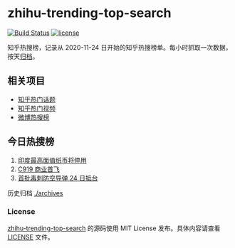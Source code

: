 # zhihu-trending-top-search

[![Build Status](https://github.com/justjavac/zhihu-trending-top-search/workflows/ci/badge.svg?branch=main)](https://github.com/justjavac/zhihu-trending-top-search/actions)
[![license](https://img.shields.io/github/license/justjavac/zhihu-trending-top-search)](https://github.com/justjavac/zhihu-trending-top-search/blob/main/LICENSE)

知乎热搜榜，记录从 2020-11-24 日开始的知乎热搜榜单。每小时抓取一次数据，按天[归档](./archives)。

## 相关项目

- [知乎热门话题](https://github.com/justjavac/zhihu-trending-hot-questions)
- [知乎热门视频](https://github.com/justjavac/zhihu-trending-hot-video)
- [微博热搜榜](https://github.com/justjavac/weibo-trending-hot-search)

## 今日热搜榜

<!-- BEGIN -->
<!-- 最后更新时间 Sun May 28 2023 13:06:21 GMT+0800 (China Standard Time) -->

1. [印度最高面值纸币将停用](https://www.zhihu.com/search?q=%E5%8D%B0%E5%BA%A6%E6%9C%80%E9%AB%98%E9%9D%A2%E5%80%BC%E7%BA%B8%E5%B8%81%E5%B0%86%E5%81%9C%E7%94%A8)
1. [C919 商业首飞](https://www.zhihu.com/search?q=C919%20%E5%95%86%E4%B8%9A%E9%A6%96%E9%A3%9E)
1. [首批毒刺防空导弹 24 日抵台](https://www.zhihu.com/search?q=%E9%A6%96%E6%89%B9%E6%AF%92%E5%88%BA%E9%98%B2%E7%A9%BA%E5%AF%BC%E5%BC%B9%2024%20%E6%97%A5%E6%8A%B5%E5%8F%B0)

<!-- END -->

历史归档 [./archives](./archives)

### License

[zhihu-trending-top-search](https://github.com/justjavac/zhihu-trending-top-search) 的源码使用 MIT License
发布。具体内容请查看 [LICENSE](./LICENSE) 文件。
